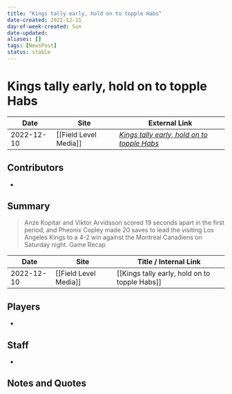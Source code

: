 ```yaml
---
title: "Kings tally early, hold on to topple Habs"
date-created: 2022-12-11
day-of-week-created: Sun
date-updated: 
aliases: []
tags: [NewsPost]
status: stable
---
```


# Kings tally early, hold on to topple Habs

| Date       | Site                  | External Link                                                                                                             |
| ---------- | --------------------- | ------------------------------------------------------------------------------------------------------------------------- |
| 2022-12-10 | [[Field Level Media]] | [*Kings tally early, hold on to topple Habs*](https://fieldlevelmedia.com/news/kings-tally-early-hold-on-to-topple-habs/) |

## Contributors
- 

## Summary
> Anze Kopitar and Viktor Arvidsson scored 19 seconds apart in the first period, and Pheonix Copley made 20 saves to lead the visiting Los Angeles Kings to a 4-2 win against the Montreal Canadiens on Saturday night.
> Game Recap

| Date       | Site                  | Title / Internal Link                         |
| ---------- | --------------------- | --------------------------------------------- |
| 2022-12-10 | [[Field Level Media]] | [[Kings tally early, hold on to topple Habs]] |

## Players
- 

## Staff
- 

## Notes and Quotes
> 

